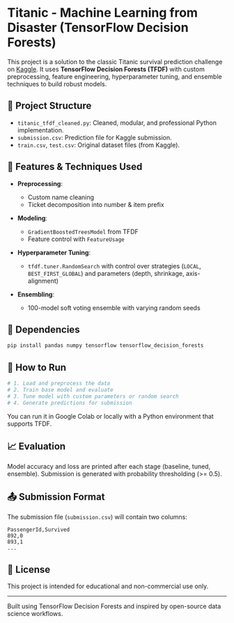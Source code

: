 # Titanic - Machine Learning from Disaster (TensorFlow Decision Forests)

This project is a solution to the classic Titanic survival prediction challenge on [Kaggle](https://www.kaggle.com/competitions/titanic). It uses **TensorFlow Decision Forests (TFDF)** with custom preprocessing, feature engineering, hyperparameter tuning, and ensemble techniques to build robust models.

## 📁 Project Structure

- `titanic_tfdf_cleaned.py`: Cleaned, modular, and professional Python implementation.
- `submission.csv`: Prediction file for Kaggle submission.
- `train.csv`, `test.csv`: Original dataset files (from Kaggle).

## 🧪 Features & Techniques Used

- **Preprocessing**:

  - Custom name cleaning
  - Ticket decomposition into number & item prefix

- **Modeling**:

  - `GradientBoostedTreesModel` from TFDF
  - Feature control with `FeatureUsage`

- **Hyperparameter Tuning**:

  - `tfdf.tuner.RandomSearch` with control over strategies (`LOCAL`, `BEST_FIRST_GLOBAL`) and parameters (depth, shrinkage, axis-alignment)

- **Ensembling**:

  - 100-model soft voting ensemble with varying random seeds

## 🧰 Dependencies

```bash
pip install pandas numpy tensorflow tensorflow_decision_forests
```

## 🚀 How to Run

```bash
# 1. Load and preprocess the data
# 2. Train base model and evaluate
# 3. Tune model with custom parameters or random search
# 4. Generate predictions for submission
```

You can run it in Google Colab or locally with a Python environment that supports TFDF.

## 📈 Evaluation

Model accuracy and loss are printed after each stage (baseline, tuned, ensemble). Submission is generated with probability thresholding (>= 0.5).

## 📤 Submission Format

The submission file (`submission.csv`) will contain two columns:

```
PassengerId,Survived
892,0
893,1
...
```

## 📜 License

This project is intended for educational and non-commercial use only.

---

Built using TensorFlow Decision Forests and inspired by open-source data science workflows.
